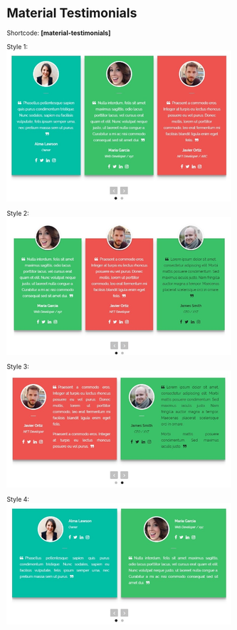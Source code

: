 # Material Testimonials

Shortcode: **[material-testimonials]**

Style 1: 
![alt text](https://raw.githubusercontent.com/ImDR/material-testimonials/master/img/style1.jpg "Material Testimonials Style 1")

Style 2: 
![alt text](https://raw.githubusercontent.com/ImDR/material-testimonials/master/img/style2.jpg "Material Testimonials Style 2")

Style 3: 
![alt text](https://raw.githubusercontent.com/ImDR/material-testimonials/master/img/style3.jpg "Material Testimonials Style 3")

Style 4: 
![alt text](https://raw.githubusercontent.com/ImDR/material-testimonials/master/img/style4.jpg "Material Testimonials Style 4")

